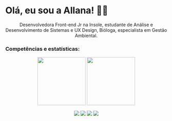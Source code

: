 # Olá, eu sou a Allana! 🌱🍄 

<p align="center">
    Desenvolvedora Front-end Jr na Insole, estudante de Análise e Desenvolvimento de Sistemas e UX Design, Bióloga, especialista em Gestão Ambiental. 

<p align="center">
    
### Competências e estatísticas:
      
<p align="center">
  <img height="150em" src="https://github-readme-stats-eight-theta.vercel.app/api?username=allanina&show_icons=true&theme=vue-dark"/>
  <img height="150em" src="https://github-readme-stats-eight-theta.vercel.app/api/top-langs/?username=allanina&layout=compact&langs_count=8&theme=vue-dark"/>


<p align="center">
<a href="https://www.linkedin.com/in/allanaevellyn/"><img src="https://img.shields.io/badge/-Linkedin-008B8B?style=flat&logo=appveyor=&logoColor=white"/></a>
<a href="mailto:allanaevellynm@gmail.com"><img src="https://img.shields.io/badge/-Email-008B8B?style=flat&logo=appveyor=&logoColor=white"/></a>
<a href="https://instagram.com/allanina__/"><img src="https://img.shields.io/badge/-Instagram-008B8B?style=flat&logo=appveyor=&logoColor=white"/></a>
<a href="https://linktr.ee/allanina"><img src="https://img.shields.io/badge/-Linktree-008B8B?style=flat&logo=appveyor=&logoColor=white"/></a>
</p>
